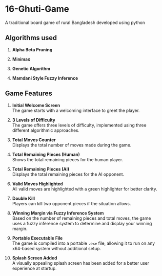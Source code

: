 # 16-Ghuti-Game
A traditional board game of rural Bangladesh developed using python

## Algorithms used
1. **Alpha Beta Pruning**  

2. **Minimax**  

3. **Genetic Algorithm**  

4. **Mamdani Style Fuzzy Inference**  

## Game Features

1. **Initial Welcome Screen**  
   The game starts with a welcoming interface to greet the player.

2. **3 Levels of Difficulty**  
   The game offers three levels of difficulty, implemented using three different algorithmic approaches.

3. **Total Moves Counter**  
   Displays the total number of moves made during the game.

4. **Total Remaining Pieces (Human)**  
   Shows the total remaining pieces for the human player.

5. **Total Remaining Pieces (AI)**  
   Displays the total remaining pieces for the AI opponent.

6. **Valid Moves Highlighted**  
   All valid moves are highlighted with a green highlighter for better clarity.

7. **Double Kill**  
   Players can kill two opponent pieces if the situation allows.

8. **Winning Margin via Fuzzy Inference System**  
   Based on the number of remaining pieces and total moves, the game uses a fuzzy inference system to determine and display your winning margin.

9. **Portable Executable File**  
   The game is compiled into a portable `.exe` file, allowing it to run on any x64-based system without additional setup.

10. **Splash Screen Added**  
    A visually appealing splash screen has been added for a better user experience at startup.
